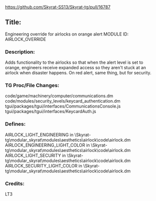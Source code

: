 https://github.com/Skyrat-SS13/Skyrat-tg/pull/16787

## Title:
Engineering override for airlocks on orange alert
MODULE ID: AIRLOCK_OVERRIDE

### Description:
Adds functionality to the airlocks so that when the alert level is set to orange, engineers receive expanded access so they aren't stuck at an airlock when disaster happens.
On red alert, same thing, but for security.

### TG Proc/File Changes:
code/game/machinery/computer/communications.dm
code/modules/security_levels/keycard_authentication.dm
tgui/packages/tgui/interfaces/CommunicationsConsole.js
tgui/packages/tgui/interfaces/KeycardAuth.js


### Defines:
AIRLOCK_LIGHT_ENGINEERING in \Skyrat-tg\modular_skyrat\modules\aesthetics\airlock\code\airlock.dm
AIRLOCK_ENGINEERING_LIGHT_COLOR in \Skyrat-tg\modular_skyrat\modules\aesthetics\airlock\code\airlock.dm
AIRLOCK_LIGHT_SECURITY in \Skyrat-tg\modular_skyrat\modules\aesthetics\airlock\code\airlock.dm
AIRLOCK_SECURITY_LIGHT_COLOR in \Skyrat-tg\modular_skyrat\modules\aesthetics\airlock\code\airlock.dm

### Credits:
LT3
